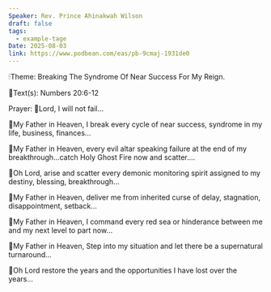 ```yaml
---
Speaker: Rev. Prince Ahinakwah Wilson
draft: false
tags:
  - example-tage
Date: 2025-08-03
link: https://www.podbean.com/eas/pb-9cmaj-1931de0
---
```

🕯Theme: Breaking The Syndrome Of Near Success For My Reign.

📖Text(s): Numbers 20:6-12

Prayer:
🛐Lord, I will not fail...

🛐My Father in Heaven, I break every cycle of near success, syndrome in my life, business, finances...

🛐My Father in Heaven, every evil altar speaking failure at the end of my breakthrough...catch Holy Ghost Fire now and scatter....

🛐Oh Lord, arise and scatter every demonic monitoring spirit assigned to my destiny, blessing, breakthrough... 

🛐My Father in Heaven, deliver me from inherited curse of delay, stagnation, disappointment, setback...

🛐My Father in Heaven, I command every red sea or hinderance between me and my next level to part now...

🛐My Father in Heaven, Step into my situation and let there be a supernatural turnaround...

🛐Oh Lord restore the years and the opportunities I have lost over the years...
